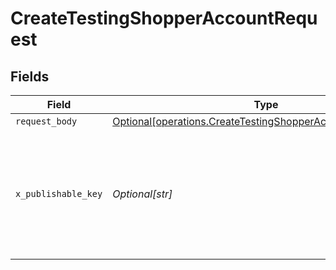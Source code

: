 # CreateTestingShopperAccountRequest


## Fields

| Field                                                                                                                                                                 | Type                                                                                                                                                                  | Required                                                                                                                                                              | Description                                                                                                                                                           | Example                                                                                                                                                               |
| --------------------------------------------------------------------------------------------------------------------------------------------------------------------- | --------------------------------------------------------------------------------------------------------------------------------------------------------------------- | --------------------------------------------------------------------------------------------------------------------------------------------------------------------- | --------------------------------------------------------------------------------------------------------------------------------------------------------------------- | --------------------------------------------------------------------------------------------------------------------------------------------------------------------- |
| `request_body`                                                                                                                                                        | [Optional[operations.CreateTestingShopperAccountRequestBody]](../../models/operations/createtestingshopperaccountrequestbody.md)                                      | :heavy_minus_sign:                                                                                                                                                    | N/A                                                                                                                                                                   | {"deactivate_in_days":30,"email_state":"verified","phone_state":"verified"}                                                                                           |
| `x_publishable_key`                                                                                                                                                   | *Optional[str]*                                                                                                                                                       | :heavy_minus_sign:                                                                                                                                                    | The publicly viewable identifier used to identify a merchant division. This key is found in the Developer > API section of the Bolt Merchant Dashboard [RECOMMENDED]. |                                                                                                                                                                       |